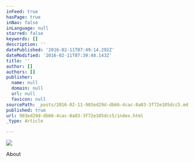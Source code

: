 ```yaml
---
inFeed: true
hasPage: true
inNav: false
inLanguage: null
starred: false
keywords: []
description: ''
datePublished: '2016-02-11T07:49:14.292Z'
dateModified: '2016-02-11T07:39:48.143Z'
title: ''
author: []
authors: []
publisher:
  name: null
  domain: null
  url: null
  favicon: null
sourcePath: _posts/2016-02-11-903ed29d-db66-4cac-8a03-3f72e105dcc5.md
published: true
url: 903ed29d-db66-4cac-8a03-3f72e105dcc5/index.html
_type: Article

---
```

![](https://the-grid-user-content.s3-us-west-2.amazonaws.com/f4f24715-317a-4414-b897-127f5771afaa.jpg)

About
